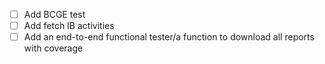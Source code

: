 * [ ] Add BCGE test
* [ ] Add fetch IB activities
* [ ] Add an end-to-end functional tester/a function to download all reports with coverage
